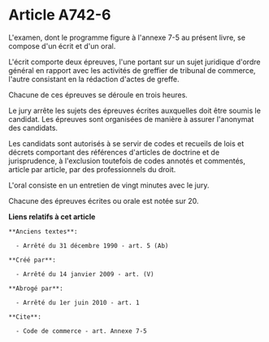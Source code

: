 # Article A742-6

L'examen, dont le programme figure à l'annexe 7-5 au présent livre, se compose d'un écrit et d'un oral.

L'écrit comporte deux épreuves, l'une portant sur un sujet juridique d'ordre général en rapport avec les activités de
greffier de tribunal de commerce, l'autre consistant en la rédaction d'actes de greffe. 

Chacune de ces épreuves se déroule en trois heures. 

Le jury arrête les sujets des épreuves écrites auxquelles doit être soumis le candidat. Les épreuves sont organisées de
manière à assurer l'anonymat des candidats. 

Les candidats sont autorisés à se servir de codes et recueils de lois et décrets comportant des références d'articles de
doctrine et de jurisprudence, à l'exclusion toutefois de codes annotés et commentés, article par article, par des
professionnels du droit.

L'oral consiste en un entretien de vingt minutes avec le jury. 

Chacune des épreuves écrites ou orale est notée sur 20.

**Liens relatifs à cet article**

	**Anciens textes**:

	  - Arrêté du 31 décembre 1990 - art. 5 (Ab)

	**Créé par**:

	  - Arrêté du 14 janvier 2009 - art. (V)

	**Abrogé par**:

	  - Arrêté du 1er juin 2010 - art. 1

	**Cite**:

	  - Code de commerce - art. Annexe 7-5
